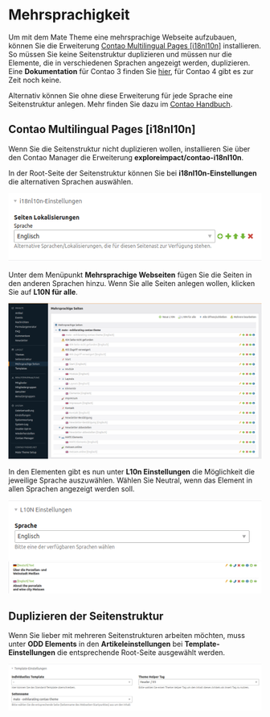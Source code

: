 
# Mehrsprachigkeit

Um mit dem Mate Theme eine mehrsprachige Webseite aufzubauen, können Sie die Erweiterung [Contao Multilingual Pages [i18nl10n]](https://github.com/exploreimpact/contao-i18nl10n) installieren. So müssen Sie keine Seitenstruktur duplizieren und müssen nur die Elemente, die in verschiedenen Sprachen angezeigt werden, duplizieren. Eine **Dokumentation** für Contao 3 finden Sie [hier](https://github.com/exploreimpact/contao-i18nl10n/wiki), für Contao 4 gibt es zur Zeit noch keine.

Alternativ können Sie ohne diese Erweiterung für jede Sprache eine Seitenstruktur anlegen. Mehr finden Sie dazu im [Contao Handbuch](http://www.contao-handbuch.de/mehrsprachige-webseiten.html).

## Contao Multilingual Pages [i18nl10n]

Wenn Sie die Seitenstruktur nicht duplizieren wollen, installieren Sie über den Contao Manager die Erweiterung **exploreimpact/contao-i18nl10n**.

In der Root-Seite der Seitenstruktur können Sie bei **i18nl10n-Einstellungen** die alternativen Sprachen auswählen.

<img src="_images/mate-theme/mehrsprachigkeit/i18nl10n_seitenstruktur_einstellungen.png">

Unter dem Menüpunkt **Mehrsprachige Webseiten** fügen Sie die Seiten in den anderen Sprachen hinzu. Wenn Sie alle Seiten anlegen wollen, klicken Sie auf **L10N für alle**.

<img src="_images/mate-theme/mehrsprachigkeit/i18nl10n_mehrsprachige_seiten.png">

In den Elementen gibt es nun unter **L10n Einstellungen** die Möglichkeit die jeweilige Sprache auszuwählen. Wählen Sie Neutral, wenn das Element in allen Sprachen angezeigt werden soll.

<img src="_images/mate-theme/mehrsprachigkeit/i18nl10n_elemente_einstellungen.png">

<img src="_images/mate-theme/mehrsprachigkeit/i18nl10n_elemente.png">

## Duplizieren der Seitenstruktur

Wenn Sie lieber mit mehreren Seitenstrukturen arbeiten möchten, muss unter **ODD Elements** in den **Artikeleinstellungen** bei **Template-Einstellungen** die entsprechende Root-Seite ausgewählt werden.

<img src="_images/mate-theme/mehrsprachigkeit/mate_elements_seitenname.png">